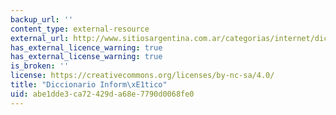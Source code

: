```yaml
---
backup_url: ''
content_type: external-resource
external_url: http://www.sitiosargentina.com.ar/categorias/internet/diccionarios.htm
has_external_licence_warning: true
has_external_license_warning: true
is_broken: ''
license: https://creativecommons.org/licenses/by-nc-sa/4.0/
title: "Diccionario Inform\xE1tico"
uid: abe1dde3-ca72-429d-a68e-7790d0068fe0
---
```

